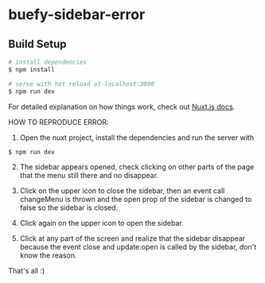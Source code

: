 # buefy-sidebar-error

## Build Setup

```bash
# install dependencies
$ npm install

# serve with hot reload at localhost:3000
$ npm run dev
```

For detailed explanation on how things work, check out [Nuxt.js docs](https://nuxtjs.org).

HOW TO REPRODUCE ERROR:

1. Open the nuxt project, install the dependencies and run the server with

```bash
$ npm run dev
```

2. The sidebar appears opened, check clicking on other parts of the page that the menu still there and no disappear.

3. Click on the upper icon to close the sidebar, then an event call changeMenu is thrown and the open prop of the sidebar is changed to false so the sidebar is closed.

4. Click again on the upper icon to open the sidebar.

5. Click at any part of the screen and realize that the sidebar disappear because the event close and update:open is called by the sidebar, don't know the reason.

That's all :)
